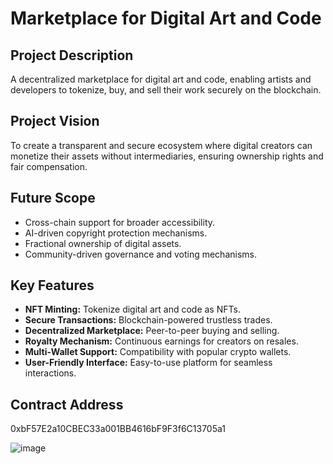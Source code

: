 # Marketplace for Digital Art and Code

## Project Description
A decentralized marketplace for digital art and code, enabling artists and developers to tokenize, buy, and sell their work securely on the blockchain.

## Project Vision
To create a transparent and secure ecosystem where digital creators can monetize their assets without intermediaries, ensuring ownership rights and fair compensation.

## Future Scope
- Cross-chain support for broader accessibility.
- AI-driven copyright protection mechanisms.
- Fractional ownership of digital assets.
- Community-driven governance and voting mechanisms.

## Key Features
- **NFT Minting:** Tokenize digital art and code as NFTs.
- **Secure Transactions:** Blockchain-powered trustless trades.
- **Decentralized Marketplace:** Peer-to-peer buying and selling.
- **Royalty Mechanism:** Continuous earnings for creators on resales.
- **Multi-Wallet Support:** Compatibility with popular crypto wallets.
- **User-Friendly Interface:** Easy-to-use platform for seamless interactions.

## Contract Address
0xbF57E2a10CBEC33a001BB4616bF9F3f6C13705a1

![image](https://github.com/user-attachments/assets/e093a8dd-799d-4e36-ba87-7a14e39652c4)

